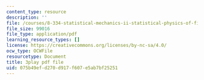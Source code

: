 ```yaml
---
content_type: resource
description: ''
file: /courses/8-334-statistical-mechanics-ii-statistical-physics-of-fields-spring-2014/075b49efd270d917f607e5ab7bf25251_eKVr-oKxMPg.pdf
file_size: 99016
file_type: application/pdf
learning_resource_types: []
license: https://creativecommons.org/licenses/by-nc-sa/4.0/
ocw_type: OCWFile
resourcetype: Document
title: 3play pdf file
uid: 075b49ef-d270-d917-f607-e5ab7bf25251
---
```


